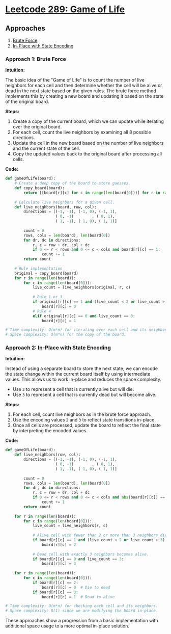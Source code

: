 # [Leetcode 289: Game of Life](https://leetcode.com/problems/game-of-life/)

## Approaches
1. [Brute Force](#approach-1-brute-force)
2. [In-Place with State Encoding](#approach-2-in-place-with-state-encoding)

### Approach 1: Brute Force

**Intuition:**

The basic idea of the "Game of Life" is to count the number of live neighbors for each cell and then determine whether the cell will be alive or dead in the next state based on the given rules. The brute force method implements this by creating a new board and updating it based on the state of the original board.

**Steps:**

1. Create a copy of the current board, which we can update while iterating over the original board.
2. For each cell, count the live neighbors by examining all 8 possible directions.
3. Update the cell in the new board based on the number of live neighbors and the current state of the cell.
4. Copy the updated values back to the original board after processing all cells.

**Code:**
```python
def gameOfLife(board):
    # Create a deep copy of the board to store guesses.
    def copy_board(board):
        return [[board[r][c] for c in range(len(board[0]))] for r in range(len(board))]
    
    # Calculate live neighbors for a given cell.
    def live_neighbors(board, row, col):
        directions = [(-1, -1), (-1, 0), (-1, 1), 
                      ( 0, -1)        , ( 0, 1), 
                      ( 1, -1), ( 1, 0), ( 1, 1)]
        
        count = 0
        rows, cols = len(board), len(board[0])
        for dr, dc in directions:
            r, c = row + dr, col + dc
            if 0 <= r < rows and 0 <= c < cols and board[r][c] == 1:
                count += 1
        return count
    
    # Rule implementation    
    original = copy_board(board)
    for r in range(len(board)):
        for c in range(len(board[0])):
            live_count = live_neighbors(original, r, c)
            
            # Rule 1 or 3
            if original[r][c] == 1 and (live_count < 2 or live_count > 3):
                board[r][c] = 0
            # Rule 4
            elif original[r][c] == 0 and live_count == 3:
                board[r][c] = 1

# Time complexity: O(m*n) for iterating over each cell and its neighbors.
# Space complexity: O(m*n) for the copy of the board.
```

### Approach 2: In-Place with State Encoding

**Intuition:**

Instead of using a separate board to store the next state, we can encode the state change within the current board itself by using intermediate values. This allows us to work in-place and reduces the space complexity.

- Use `2` to represent a cell that is currently alive but will die.
- Use `3` to represent a cell that is currently dead but will become alive.

**Steps:**

1. For each cell, count live neighbors as in the brute force approach.
2. Use the encoding values `2` and `3` to reflect state transitions in-place.
3. Once all cells are processed, update the board to reflect the final state by interpreting the encoded values.

**Code:**
```python
def gameOfLife(board):
    def live_neighbors(row, col):
        directions = [(-1, -1), (-1, 0), (-1, 1),
                      ( 0, -1)        , ( 0, 1),
                      ( 1, -1), ( 1, 0), ( 1, 1)]
        
        count = 0
        rows, cols = len(board), len(board[0])
        for dr, dc in directions:
            r, c = row + dr, col + dc
            if 0 <= r < rows and 0 <= c < cols and abs(board[r][c]) == 1:
                count += 1
        return count
    
    for r in range(len(board)):
        for c in range(len(board[0])):
            live_count = live_neighbors(r, c)
            
            # Alive cell with fewer than 2 or more than 3 neighbors dies.
            if board[r][c] == 1 and (live_count < 2 or live_count > 3):
                board[r][c] = 2
            
            # Dead cell with exactly 3 neighbors becomes alive.
            if board[r][c] == 0 and live_count == 3:
                board[r][c] = 3
    
    for r in range(len(board)):
        for c in range(len(board[0])):
            if board[r][c] == 2:
                board[r][c] = 0  # Die to dead
            if board[r][c] == 3:
                board[r][c] = 1  # Dead to alive

# Time complexity: O(m*n) for checking each cell and its neighbors.
# Space complexity: O(1) since we are modifying the board in-place.
```

These approaches show a progression from a basic implementation with additional space usage to a more optimal in-place solution.

